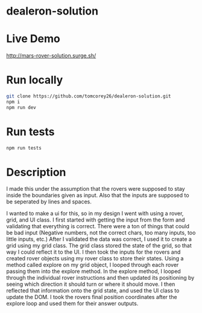 # dealeron-solution

# Live Demo
http://mars-rover-solution.surge.sh/

# Run locally
```bash
git clone https://github.com/tomcorey26/dealeron-solution.git
npm i
npm run dev
```

# Run tests
```bash
npm run tests
```
# Description

I made this under the assumption that the rovers were supposed to stay inside the boundaries given as input. Also that the inputs are supposed to be seperated by lines and spaces.

I wanted to make a ui for this, so in my design I went with using a rover, grid, and UI class. I first started with getting the input from the form and validating that everything is correct. There were a ton of things that could be bad input (Negative numbers, not the correct chars, too many inputs, too little inputs, etc.) After I validated the data was correct, I used it to create a grid using my grid class. The grid class stored the state of the grid, so that way I could reflect it to the UI. I then took the inputs for the rovers and created rover objects using my rover class to store their states. Using a method called explore on my grid object, I looped through each rover passing them into the explore method. In the explore method, I looped through the individual rover instructions and then updated its positioning by seeing which direction it should turn or where it should move. I then reflected that information onto the grid state, and used the UI class to update the DOM. I took the rovers final position coordinates after the explore loop and used them for their answer outputs.
